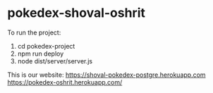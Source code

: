 # pokedex-shoval-oshrit

To run the project:
1. cd pokedex-project
2. npm run deploy
3. node dist/server/server.js

This is our website:
https://shoval-pokedex-postgre.herokuapp.com
https://pokedex-oshrit.herokuapp.com/